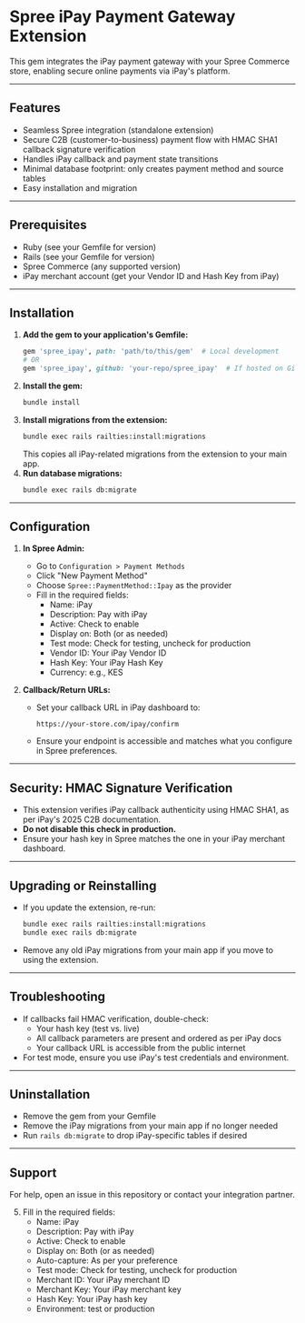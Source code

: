 # Spree iPay Payment Gateway Extension

This gem integrates the iPay payment gateway with your Spree Commerce store, enabling secure online payments via iPay's platform.

---

## Features
- Seamless Spree integration (standalone extension)
- Secure C2B (customer-to-business) payment flow with HMAC SHA1 callback signature verification
- Handles iPay callback and payment state transitions
- Minimal database footprint: only creates payment method and source tables
- Easy installation and migration

---

## Prerequisites
- Ruby (see your Gemfile for version)
- Rails (see your Gemfile for version)
- Spree Commerce (any supported version)
- iPay merchant account (get your Vendor ID and Hash Key from iPay)

---

## Installation

1. **Add the gem to your application's Gemfile:**
    ```ruby
    gem 'spree_ipay', path: 'path/to/this/gem'  # Local development
    # OR
    gem 'spree_ipay', github: 'your-repo/spree_ipay'  # If hosted on GitHub
    ```
2. **Install the gem:**
    ```bash
    bundle install
    ```
3. **Install migrations from the extension:**
    ```bash
    bundle exec rails railties:install:migrations
    ```
    This copies all iPay-related migrations from the extension to your main app.
4. **Run database migrations:**
    ```bash
    bundle exec rails db:migrate
    ```

---

## Configuration

1. **In Spree Admin:**
    - Go to `Configuration > Payment Methods`
    - Click "New Payment Method"
    - Choose `Spree::PaymentMethod::Ipay` as the provider
    - Fill in the required fields:
      - Name: iPay
      - Description: Pay with iPay
      - Active: Check to enable
      - Display on: Both (or as needed)
      - Test mode: Check for testing, uncheck for production
      - Vendor ID: Your iPay Vendor ID
      - Hash Key: Your iPay Hash Key
      - Currency: e.g., KES

2. **Callback/Return URLs:**
    - Set your callback URL in iPay dashboard to:
      ```
      https://your-store.com/ipay/confirm
      ```
    - Ensure your endpoint is accessible and matches what you configure in Spree preferences.

---

## Security: HMAC Signature Verification
- This extension verifies iPay callback authenticity using HMAC SHA1, as per iPay's 2025 C2B documentation.
- **Do not disable this check in production.**
- Ensure your hash key in Spree matches the one in your iPay merchant dashboard.

---

## Upgrading or Reinstalling
- If you update the extension, re-run:
    ```bash
    bundle exec rails railties:install:migrations
    bundle exec rails db:migrate
    ```
- Remove any old iPay migrations from your main app if you move to using the extension.

---

## Troubleshooting
- If callbacks fail HMAC verification, double-check:
  - Your hash key (test vs. live)
  - All callback parameters are present and ordered as per iPay docs
  - Your callback URL is accessible from the public internet
- For test mode, ensure you use iPay's test credentials and environment.

---

## Uninstallation
- Remove the gem from your Gemfile
- Remove the iPay migrations from your main app if no longer needed
- Run `rails db:migrate` to drop iPay-specific tables if desired

---

## Support
For help, open an issue in this repository or contact your integration partner.

5. Fill in the required fields:
   - Name: iPay
   - Description: Pay with iPay
   - Active: Check to enable
   - Display on: Both (or as needed)
   - Auto-capture: As per your preference
   - Test mode: Check for testing, uncheck for production
   - Merchant ID: Your iPay merchant ID
   - Merchant Key: Your iPay merchant key
   - Hash Key: Your iPay hash key
   - Environment: test or production